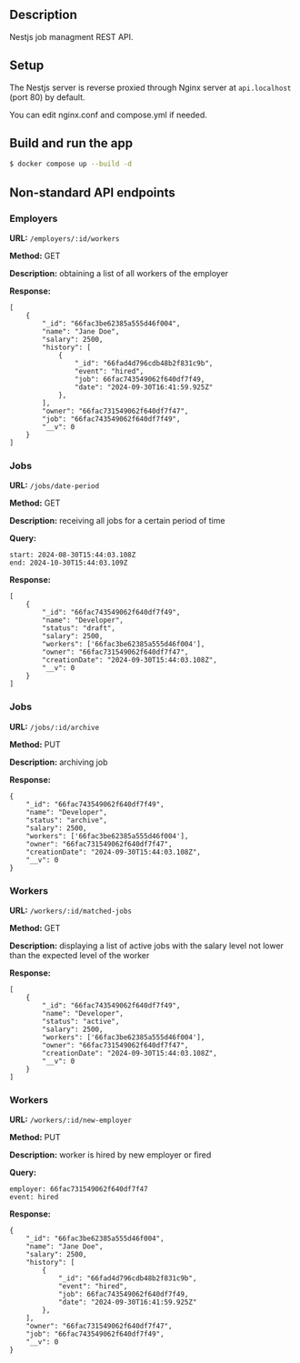 ## Description

Nestjs job managment REST API.

## Setup

The Nestjs server is reverse proxied through Nginx server at ```api.localhost``` (port 80) by default.

You can edit nginx.conf and compose.yml if needed.

## Build and run the app

```bash
$ docker compose up --build -d
```

## Non-standard API endpoints

### Employers

**URL:** ```/employers/:id/workers```

**Method:** GET

**Description:** obtaining a list of all workers of the employer

**Response:** 

```
[
    {
        "_id": "66fac3be62385a555d46f004",
        "name": "Jane Doe",
        "salary": 2500,
        "history": [
            {
                "_id": "66fad4d796cdb48b2f831c9b",
                "event": "hired",
                "job": 66fac743549062f640df7f49,
                "date": "2024-09-30T16:41:59.925Z"
            },
        ],
        "owner": "66fac731549062f640df7f47",
        "job": "66fac743549062f640df7f49",
        "__v": 0
    }
]
```

### Jobs

**URL:** ```/jobs/date-period```

**Method:** GET

**Description:** receiving all jobs for a certain period of time

**Query:** 

```
start: 2024-08-30T15:44:03.108Z 
end: 2024-10-30T15:44:03.109Z
```

**Response:**

```
[
    {
        "_id": "66fac743549062f640df7f49",
        "name": "Developer",
        "status": "draft",
        "salary": 2500,
        "workers": ['66fac3be62385a555d46f004'],
        "owner": "66fac731549062f640df7f47",
        "creationDate": "2024-09-30T15:44:03.108Z",
        "__v": 0
    }
]
```

### Jobs

**URL:** ```/jobs/:id/archive```

**Method:** PUT

**Description:** archiving job

**Response:**

```
{
    "_id": "66fac743549062f640df7f49",
    "name": "Developer",
    "status": "archive",
    "salary": 2500,
    "workers": ['66fac3be62385a555d46f004'],
    "owner": "66fac731549062f640df7f47",
    "creationDate": "2024-09-30T15:44:03.108Z",
    "__v": 0
}
```

### Workers

**URL:** ```/workers/:id/matched-jobs```

**Method:** GET

**Description:** displaying a list of active jobs with the salary level not lower than the expected level of the worker

**Response:**

```
[
    {
        "_id": "66fac743549062f640df7f49",
        "name": "Developer",
        "status": "active",
        "salary": 2500,
        "workers": ['66fac3be62385a555d46f004'],
        "owner": "66fac731549062f640df7f47",
        "creationDate": "2024-09-30T15:44:03.108Z",
        "__v": 0
    }
]
```

### Workers

**URL:** ```/workers/:id/new-employer```

**Method:** PUT

**Description:** worker is hired by new employer or fired

**Query:**

```
employer: 66fac731549062f640df7f47
event: hired
```

**Response:**

```
{
    "_id": "66fac3be62385a555d46f004",
    "name": "Jane Doe",
    "salary": 2500,
    "history": [
        {
            "_id": "66fad4d796cdb48b2f831c9b",
            "event": "hired",
            "job": 66fac743549062f640df7f49,
            "date": "2024-09-30T16:41:59.925Z"
        },
    ],
    "owner": "66fac731549062f640df7f47",
    "job": "66fac743549062f640df7f49",
    "__v": 0
}
```
